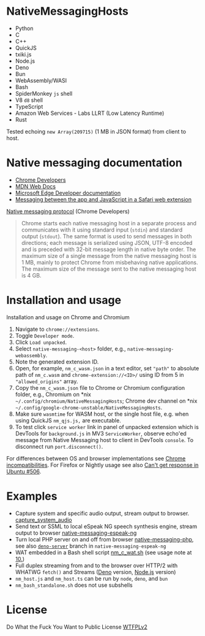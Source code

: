 # NativeMessagingHosts

- Python
- C
- C++
- QuickJS
- txiki.js
- Node.js
- Deno
- Bun
- WebAssembly/WASI
- Bash
- SpiderMonkey `js` shell
- V8 `d8` shell
- TypeScript
- Amazon Web Services - Labs LLRT (Low Latency Runtime)
- Rust

Tested echoing `new Array(209715)` (1 MB in JSON format) from client to host. 

# Native messaging documentation
- [Chrome Developers](https://developer.chrome.com/docs/extensions/mv3/nativeMessaging/)
- [MDN Web Docs](https://developer.mozilla.org/en-US/docs/Mozilla/Add-ons/WebExtensions/Native_messaging)
- [Microsoft Edge Developer documentation](https://learn.microsoft.com/en-us/microsoft-edge/extensions-chromium/developer-guide/native-messaging)
- [Messaging between the app and JavaScript in a Safari web extension](https://developer.apple.com/documentation/safariservices/messaging-between-the-app-and-javascript-in-a-safari-web-extension)

[Native messaging protocol](https://developer.chrome.com/docs/extensions/mv3/nativeMessaging/#native-messaging-host-protocol) (Chrome Developers)

> Chrome starts each native messaging host in a separate process and communicates with it using standard input (`stdin`) and standard output (`stdout`). The same format is used to send messages in both directions; each message is serialized using JSON, UTF-8 encoded and is preceded with 32-bit message length in native byte order. The maximum size of a single message from the native messaging host is 1 MB, mainly to protect Chrome from misbehaving native applications. The maximum size of the message sent to the native messaging host is 4 GB.

# Installation and usage

Installation and usage on Chrome and Chromium

1. Navigate to `chrome://extensions`.
2. Toggle `Developer mode`.
3. Click `Load unpacked`.
4. Select `native-messaging-<host>` folder, e.g.,  `native-messaging-webassembly`.
5. Note the generated extension ID.
6. Open, for example, `nm_c_wasm.json` in a text editor, set `"path"` to absolute path of `nm_c.wasm` and `chrome-extension://<ID>/` using ID from 5 in `"allowed_origins"` array. 
7. Copy the `nm_c_wasm.json` file to Chrome or Chromium configuration folder, e.g., Chromium on \*nix `~/.config/chromium/NativeMessagingHosts`; Chrome dev channel on \*nix `~/.config/google-chrome-unstable/NativeMessagingHosts`.
8. Make sure `wasmtime` for WASM host, or the single host file, e.g. when using QuickJS `nm_qjs.js,` are executable.
9. To test click `service worker` link in panel of unpacked extension which is DevTools for `background.js` in MV3 `ServiceWorker`, observe echo'ed message from Native Messaging host to client in  DevTools `console`. To disconnect run `port.disconnect()`.

For differences between OS and browser implementations see [Chrome incompatibilities](https://developer.mozilla.org/en-US/docs/Mozilla/Add-ons/WebExtensions/Chrome_incompatibilities#native_messaging). For Firefox or Nightly usage see also [Can't get response in Ubuntu #506](https://github.com/mdn/webextensions-examples/issues/506).

# Examples

- Capture system and specific audio output, stream output to browser. [capture_system_audio](https://github.com/guest271314/captureSystemAudio/tree/master/native_messaging/capture_system_audio)
- Send text or SSML to local eSpeak NG speech synthesis engine, stream output to browser [native-messaging-espeak-ng](https://github.com/guest271314/native-messaging-espeak-ng)
- Turn local PHP server on and off from browser [native-messaging-php](https://github.com/guest271314/native-messaging-php), see also [`deno-server`](https://github.com/guest271314/native-messaging-espeak-ng/tree/deno-server) branch in `native-messaging-espeak-ng`
- WAT embedded in a Bash shell script [nm_c_wat.sh](https://github.com/guest271314/native-messaging-webassembly/blob/main/nm_c_wat.sh) (see usage note at [10.](https://github.com/guest271314/native-messaging-webassembly#readme:~:text=for%20WAT%20embedded%20in%20nm_c_wat.sh%20we%20use%20kill_wasmtime.sh%20to%20terminate%20wasmtime%20using%20polling%20of%20nm_c_wat.sh%20because%20process%20substitution%20keeps%20wasmtime%20running%20after%20the%20Native%20Messaging%20host%20is%20disconnected%20and%20exits.))
- Full duplex streaming from and to the browser over HTTP/2 with WHATWG  `fetch()` and Streams ([Deno](https://github.com/guest271314/native-messaging-deno/tree/fetch-duplex) version, [Node.js](https://github.com/guest271314/native-messaging-nodejs/blob/full-duplex/nm_nodejs.mjs) version)
- `nm_host.js` and `nm_host.ts` can be run by `node`, `deno`, and `bun`
- `nm_bash_standalone.sh` does not use subshells


# License
Do What the Fuck You Want to Public License [WTFPLv2](http://www.wtfpl.net/about/)
